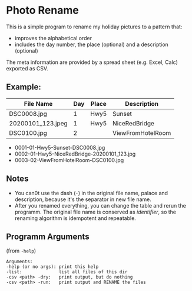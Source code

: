 # Photo Rename

This is a simple program to rename my holiday pictures to a pattern that:
 - improves the alphabetical order
 - includes the day number, the place (optional) and a description (optional)
 
 The meta information are provided by a spread sheet (e.g. Excel, Calc) exported as CSV.
 
## Example:
| File Name          | Day | Place | Description       |
|--------------------|-----|-------|-------------------|
| DSC0008.jpg        | 1   |  Hwy5 | Sunset            |
| 20200101_123.jpeg  | 1   |  Hwy5 | NiceRedBridge     |
| DSC0100.jpg        | 2   |       | ViewFromHotelRoom |

* 0001-01-Hwy5-Sunset-DSC0008.jpg
* 0002-01-Hwy5-NiceRedBridge-20200101_123.jpg
* 0003-02-ViewFromHotelRoom-DSC0100.jpg

## Notes
* You can0t use the dash (`-`) in the original file name, palace and description,
  because it's the separator in new file name.
* After you renamed everything, you can change the table and rerun the programm.
  The original file name is conserved as _identifier_, so the renaming algorithm
  is idempotent and repeatable.
  
## Programm Arguments
(from `-help`)
```
Arguments:
-help (or no args): print this help
-list:              list all files of this dir
-csv <path> -dry:   print output, but do nothing
-csv <path> -run:   print output and RENAME the files
```